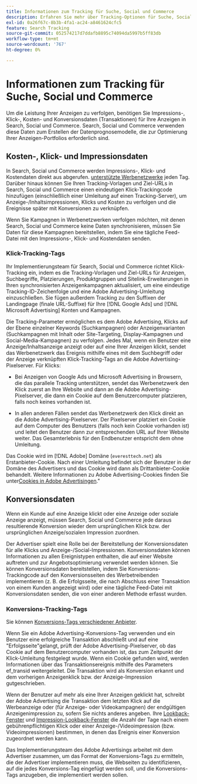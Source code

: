 ```yaml
---
title: Informationen zum Tracking für Suche, Social und Commerce
description: Erfahren Sie mehr über Tracking-Optionen für Suche, Social und Commerce.
exl-id: 0a26f67c-8b3b-4fa1-ac24-a8461624cfc5
feature: Search Tracking
source-git-commit: 052574217d7ddafb8895c74094da5997b5ff83db
workflow-type: tm+mt
source-wordcount: '767'
ht-degree: 0%

---
```


# Informationen zum Tracking für Suche, Social und Commerce

Um die Leistung Ihrer Anzeigen zu verfolgen, benötigen Sie Impressions-, Klick-, Kosten- und Konversionsdaten (Transaktionen) für Ihre Anzeigen in Search, Social und Commerce. Search, Social und Commerce verwenden diese Daten zum Erstellen der Datenprognosemodelle, die zur Optimierung Ihrer Anzeigen-Portfolios erforderlich sind.

## Kosten-, Klick- und Impressionsdaten

In Search, Social und Commerce werden Impressions-, Klick- und Kostendaten direkt aus abgerufen. [unterstützte Werbenetzwerke](/help/search-social-commerce/introduction/supported-inventory.md) jeden Tag. Darüber hinaus können Sie Ihren Tracking-Vorlagen und Ziel-URLs in Search, Social und Commerce einen eindeutigen Klick-Trackingcode hinzufügen (einschließlich einer Umleitung auf einen Tracking-Server), um Anzeige-/Inhaltsimpressionen, Klicks und Kosten zu verfolgen und die Ereignisse später mit Konversionen zu verknüpfen.

Wenn Sie Kampagnen in Werbenetzwerken verfolgen möchten, mit denen Search, Social und Commerce keine Daten synchronisieren, müssen Sie Daten für diese Kampagnen bereitstellen, indem Sie eine tägliche Feed-Datei mit den Impressions-, Klick- und Kostendaten senden.

### Klick-Tracking-Tags

Ihr Implementierungsteam für Search, Social und Commerce richtet Klick-Tracking ein, indem es die Tracking-Vorlagen und Ziel-URLs für Anzeigen, Suchbegriffe, Platzierungen, Produktgruppen und Sitelink-Erweiterungen in Ihren synchronisierten Anzeigenkampagnen aktualisiert, um eine eindeutige Tracking-ID-Zeichenfolge und eine Adobe Advertising-Umleitung einzuschließen. Sie fügen außerdem Tracking zu den Suffixen der Landingpage (finale URL-Suffixe) für Ihre [!DNL Google Ads] und [!DNL Microsoft Advertising] Konten und Kampagnen.

Die Tracking-Parameter ermöglichen es dem Adobe Advertising, Klicks auf der Ebene einzelner Keywords (Suchkampagnen) oder Anzeigenvarianten (Suchkampagnen mit Inhalt oder Site-Targeting, Display-Kampagnen und Social-Media-Kampagnen) zu verfolgen. Jedes Mal, wenn ein Benutzer eine Anzeige/Inhaltsanzeige anzeigt oder auf eine Ihrer Anzeigen klickt, sendet das Werbenetzwerk das Ereignis mithilfe eines mit dem Suchbegriff oder der Anzeige verknüpften Klick-Tracking-Tags an die Adobe Advertising-Pixelserver. Für Klicks:

* Bei Anzeigen von Google Ads und Microsoft Advertising in Browsern, die das parallele Tracking unterstützen, sendet das Werbenetzwerk den Klick zuerst an Ihre Website und dann an die Adobe Advertising-Pixelserver, die dann ein Cookie auf dem Benutzercomputer platzieren, falls noch keines vorhanden ist.

* In allen anderen Fällen sendet das Werbenetzwerk den Klick direkt an die Adobe Advertising-Pixelserver. Der Pixelserver platziert ein Cookie auf dem Computer des Benutzers (falls noch kein Cookie vorhanden ist) und leitet den Benutzer dann zur entsprechenden URL auf Ihrer Website weiter. Das Gesamterlebnis für den Endbenutzer entspricht dem ohne Umleitung.

Das Cookie wird im [!DNL Adobe] Domäne (`everesttech.net`) als Erstanbieter-Cookie. Nach einer Umleitung befindet sich der Benutzer in der Domäne des Advertisers und das Cookie wird dann als Drittanbieter-Cookie behandelt. Weitere Informationen zu Adobe Advertising-Cookies finden Sie unter[Cookies in Adobe Advertisingen](https://experienceleague.adobe.com/docs/core-services/interface/ec-cookies/cookies-advertising-cloud.html).&quot;

## Konversionsdaten

Wenn ein Kunde auf eine Anzeige klickt oder eine Anzeige oder soziale Anzeige anzeigt, müssen Search, Social und Commerce jede daraus resultierende Konversion wieder dem ursprünglichen Klick bzw. der ursprünglichen Anzeige/sozialen Impression zuordnen.

Der Advertiser spielt eine Rolle bei der Bereitstellung der Konversionsdaten für alle Klicks und Anzeige-/Social-Impressionen. Konversionsdaten können Informationen zu allen Ereignistypen enthalten, die auf einer Website auftreten und zur Angebotsoptimierung verwendet werden können. Sie können Konversionsdaten bereitstellen, indem Sie Konversions-Trackingcode auf den Konversionsseiten des Werbetreibenden implementieren (z. B. die Erfolgsseite, die nach Abschluss einer Transaktion von einem Kunden angezeigt wird) oder eine tägliche Feed-Datei mit Konversionsdaten senden, die von einer anderen Methode erfasst wurden.

### Konversions-Tracking-Tags

Sie können [Konversions-Tags verschiedener Anbieter](/help/search-social-commerce/tracking/conversion-tracking-about.md).

Wenn Sie ein Adobe Advertising-Konversions-Tag verwenden und ein Benutzer eine erfolgreiche Transaktion abschließt und auf eine &quot;Erfolgsseite&quot;gelangt, prüft der Adobe Advertising-Pixelserver, ob das Cookie auf dem Benutzercomputer vorhanden ist, das zum Zeitpunkt der Klick-Umleitung festgelegt wurde. Wenn ein Cookie gefunden wird, werden Informationen über das Transaktionsereignis mithilfe des Parameters ef_transid weitergeleitet. Die Transaktion wird als Konversion erkannt und dem vorherigen Anzeigenklick bzw. der Anzeige-Impression gutgeschrieben.

Wenn der Benutzer auf mehr als eine Ihrer Anzeigen geklickt hat, schreibt der Adobe Advertising die Transaktion dem letzten Klick auf die Werbeanzeige oder (für Anzeige- oder Videokampagnen) der endgültigen Anzeigenimpression zu, sofern Sie nichts anderes angeben. Ihre [Lookback-Fenster](/help/search-social-commerce/glossary.md#c-d) und [Impression-Lookback-Fenster](/help/search-social-commerce/glossary.md#i-j) die Anzahl der Tage nach einem gebührenpflichtigen Klick oder einer Anzeige-/Videoimpression (bzw. Videoimpressionen) bestimmen, in denen das Ereignis einer Konversion zugeordnet werden kann.

Das Implementierungsteam des Adobe Advertisings arbeitet mit dem Advertiser zusammen, um das Format der Konversions-Tags zu ermitteln, die der Advertiser implementieren muss, die Webseiten zu identifizieren, auf die jedes Konversions-Tag eingefügt werden soll, und die Konversions-Tags anzugeben, die implementiert werden sollen.
